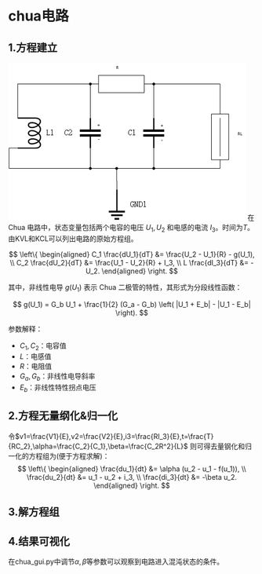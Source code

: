 # chua电路
## 1.方程建立
![Chua's Circuit Image](chua_circuit.png)
在 Chua 电路中，状态变量包括两个电容的电压 $U_1, U_2$ 和电感的电流 $I_3$。时间为$T$。由KVL和KCL可以列出电路的原始方程组。

$$
\left\{
\begin{aligned}
C_1 \frac{dU_1}{dT} &= \frac{U_2 - U_1}{R} - g(U_1), \\
C_2 \frac{dU_2}{dT} &= \frac{U_1 - U_2}{R} + I_3, \\
L \frac{dI_3}{dT} &= -U_2.
\end{aligned}
\right.
$$

其中，非线性电导 $g(U_1)$ 表示 Chua 二极管的特性，其形式为分段线性函数：

$$
g(U_1) = G_b U_1 + \frac{1}{2} (G_a - G_b) \left( |U_1 + E_b| - |U_1 - E_b| \right).
$$

参数解释：
- $C_1, C_2$：电容值
- $L$：电感值
- $R$：电阻值
- $G_a, G_b$：非线性电导斜率
- $E_b$：非线性特性拐点电压

## 2.方程无量纲化&归一化
令$v1=\frac{V1}{E},v2=\frac{V2}{E},i3=\frac{RI_3}{E},t=\frac{T}{RC_2},\alpha=\frac{C_2}{C_1},\beta=\frac{C_2R^2}{L}$
则可得去量钢化和归一化的方程组为(便于方程求解)：
$$
\left\{
\begin{aligned}
\frac{du_1}{dt} &= \alpha (u_2 - u_1 - f(u_1)), \\
\frac{du_2}{dt} &= u_1 - u_2 + i_3, \\
\frac{di_3}{dt} &= -\beta u_2.
\end{aligned}
\right.
$$
## 3.解方程组
## 4.结果可视化
在chua_gui.py中调节$\alpha,\beta$等参数可以观察到电路进入混沌状态的条件。
